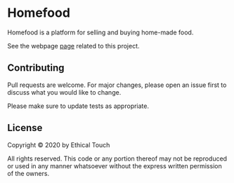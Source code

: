 # Homefood

Homefood is a platform for selling and buying home-made food.

See the webpage [page](https://homefood-d7010.web.app/) related to this project.

## Contributing

Pull requests are welcome. For major changes, please open an issue first to discuss what you would like to change.

Please make sure to update tests as appropriate.

## License

Copyright © 2020 by Ethical Touch

All rights reserved. This code or any portion thereof may not be reproduced or used in any manner whatsoever
without the express written permission of the owners.
